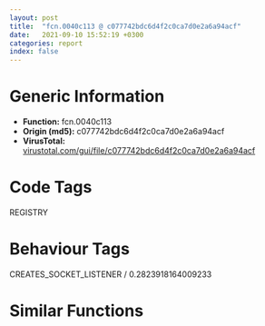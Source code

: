 ```yaml
---
layout: post
title:  "fcn.0040c113 @ c077742bdc6d4f2c0ca7d0e2a6a94acf"
date:   2021-09-10 15:52:19 +0300
categories: report
index: false
---
```


# Generic Information
- **Function:** fcn.0040c113
- **Origin (md5):** c077742bdc6d4f2c0ca7d0e2a6a94acf
- **VirusTotal:** [virustotal.com/gui/file/c077742bdc6d4f2c0ca7d0e2a6a94acf][virustotal_ref]

# Code Tags
<span class="tag" id="REGISTRY">REGISTRY</span>


# Behaviour Tags
<span class="bhv-tag" id="CREATES_SOCKET_LISTENER">CREATES_SOCKET_LISTENER / 0.2823918164009233</span>

# Similar Functions
<script type="text/javascript" src="https://www.gstatic.com/charts/loader.js"></script>
<script type="text/javascript">

    google.charts.load('current', {'packages':['corechart']});
    google.charts.setOnLoadCallback(drawChart);

    function drawChart() {
    var data = new google.visualization.DataTable();
        data.addColumn('number', 'X');
        data.addColumn('number', 'Y');
        data.addColumn({type: 'string', role: 'tooltip', 'p': {'html': true}});
        data.addColumn({'type': 'string', 'role': 'style'});
        
        data.addRows([
    [33.291297912597656, 239.59454345703125, '<b><a href="/report/fcn.0040c113@c077742bdc6d4f2c0ca7d0e2a6a94acf">fcn.0040c113</a><br>@c077742bdc6d4f2c0ca7d0e2a6a94acf</b><br>', 'point { fill-color: #e0440e; }'],
[-8.565511703491211, 69.27928161621094, '<b><a href="/report/fcn.00441880@3d7f25d788af3e7f7707a736ac852465">fcn.00441880</a><br>@3d7f25d788af3e7f7707a736ac852465</b><br>', 'null'],
[7.624754905700684, 204.4278106689453, '<b><a href="/report/fcn.0040c113@505be53c36227b94e2fcc406f247f6e5">fcn.0040c113</a><br>@505be53c36227b94e2fcc406f247f6e5</b><br>', 'null'],
[-45.29123306274414, 124.45231628417969, '<b><a href="/report/fcn.00441880@6e426bd8e348fab7a17ba317fb0f2d87">fcn.00441880</a><br>@6e426bd8e348fab7a17ba317fb0f2d87</b><br>', 'null'],
[-86.5394058227539, 172.77806091308594, '<b><a href="/report/fcn.0044c5d0@20a93604f17ee6f3c2aa7b1f7a497fcf">fcn.0044c5d0</a><br>@20a93604f17ee6f3c2aa7b1f7a497fcf</b><br>', 'null'],
[-62.77095031738281, 64.76806640625, '<b><a href="/report/fcn.00441880@e83552e81a6f265fd7baa50402d3d47d">fcn.00441880</a><br>@e83552e81a6f265fd7baa50402d3d47d</b><br>', 'null'],
[6.933843612670898, 121.99447631835938, '<b><a href="/report/fcn.00441880@44a756939733df3681808b122b91651f">fcn.00441880</a><br>@44a756939733df3681808b122b91651f</b><br>', 'null'],
[-98.54481506347656, 107.23662567138672, '<b><a href="/report/fcn.00441880@7307643b343733b7fbd7b4b4fb482515">fcn.00441880</a><br>@7307643b343733b7fbd7b4b4fb482515</b><br>', 'null'],
[-55.975990295410156, 299.75518798828125, '<b><a href="/report/fcn.00432c54@f5b8476c36459986b226c45654aeb016">fcn.00432c54</a><br>@f5b8476c36459986b226c45654aeb016</b><br>', 'null'],
[-58.87574005126953, 250.6486053466797, '<b><a href="/report/fcn.0042f013@e16f74a2849182d98050864255e902f8">fcn.0042f013</a><br>@e16f74a2849182d98050864255e902f8</b><br>', 'null'],
[85.55751037597656, 174.95599365234375, '<b><a href="/report/fcn.0040585c@470263fe7e7cc115b95cd041d643e3b5">fcn.0040585c</a><br>@470263fe7e7cc115b95cd041d643e3b5</b><br>', 'null'],

        ]);

    var options = {
        title: 'Similarity Plot',
        legend: 'none',
        colors: ['#dedbd9', '#e6693e', '#ec8f6e', '#f3b49f', '#f6c7b6'],
        tooltip: {isHtml: true, trigger: 'both'},
        explorer: {
        actions: ["dragToZoom", "rightClickToReset"],
        },
        chartArea: {
        width: '80%',
        height: '80%'
        },
        width: '100%',
        height: '100%'
    };

    var chart = new google.visualization.ScatterChart(document.getElementById('chart_div'));

    chart.draw(data, options);
    }
    
</script>


<div id="chart_div" style="width: 100%px; height: 100%;"></div>

# Disassembled Code
{% highlight nasm %}

push ebp
mov ebp, esp
and esp, 0xfffffff8
push 0xffffffffffffffff
push 0x45a257
mov eax, dword
push eax
sub esp, 0xa90
mov eax, dword[0x47d084]
xor eax, esp
mov dword[esp+0xa88], eax
push ebx
push esi
push edi
mov eax, dword[0x47d084]
xor eax, esp
push eax
lea eax, [esp+0xaa0]
mov dword
mov esi, 0x114
push esi
xor edi, edi
push edi
mov ebx, 0x4805c0
push ebx
call fcn.00412f70
mov dword[esp+0x28], 0x2c
mov dword[esp+0x20], 0x62
mov eax, dword[esp+0x20]
mov ecx, dword[esp+0x20]
sub eax, ecx
mov dword[esp+0x20], eax
mov eax, dword[esp+0x20]
mov ecx, dword[esp+0x28]
imul eax, ecx
mov ecx, dword[esp+0x20]
imul eax, eax, 0x51
imul ecx, ecx, 0xffffffba
sub ecx, eax
mov eax, dword[esp+0x28]
imul eax, eax, 0x35
add ecx, eax
mov eax, dword[esp+0x20]
sub ecx, eax
mov eax, dword[esp+0x28]
lea eax, [ecx+eax-0x20]
mov dword[esp+0x28], eax
mov eax, dword[esp+0x20]
mov ecx, dword[esp+0x28]
imul eax, eax, 0x2e
sub ecx, eax
mov eax, dword[esp+0x28]
sub ecx, eax
add ecx, dword[esp+0x28]
add esp, 0xc
mov dword[esp+0x14], ecx
mov eax, dword[esp+0x14]
sub eax, 0x52
mov dword[esp+0x1c], eax
mov eax, dword[esp+0x1c]
mov ecx, dword[esp+0x14]
lea eax, [ecx+eax+0x32]
mov dword[esp+0x14], eax
mov eax, dword[esp+0x14]
push 0x3f
pop ecx
sub ecx, eax
mov eax, dword[esp+0x14]
sub ecx, eax
add ecx, dword[esp+0x1c]
push 0x25
add ecx, dword[esp+0x20]
mov dword[esp+0x20], ecx
mov eax, dword[esp+0x20]
mov ecx, dword[esp+0x20]
imul eax, ecx
mov ecx, dword[esp+0x20]
imul eax, eax, 0x3e
sub eax, ecx
mov ecx, dword[esp+0x18]
sub eax, ecx
add eax, dword[esp+0x20]
pop ecx
mov dword[esp+0x14], eax
mov eax, dword[esp+0x1c]
cdq
idiv ecx
mov ecx, dword[esp+0x1c]
sub eax, ecx
mov dword[esp+0x14], eax
add dword[esp+0x14], 0xffffffb1
mov dword[0x4805c0], esi
call fcn.0043fb02
push ebx
call dword[eax+0x5c]
fld qword[0x4779a8]
mov dword[0x4806d8], edi
mov dword[0x4806d4], edi
fstp qword[esp+0x2c]
fld qword[0x4779a0]
fstp qword[esp+0x2c]
fld qword[0x4779d0]
fstp qword[esp+0x14]
fld qword[0x477998]
fstp qword[esp+0x1c]
fld qword[esp+0x14]
fmul qword[esp+0x14]
fld qword[esp+0x14]
fsub qword[0x4779c8]
faddp st(1)
fld qword[esp+0x1c]
fmul qword[esp+0x1c]
fsubp st(1)
fsub qword[0x477990]
fstp qword[esp+0x1c]
fld qword[esp+0x1c]
fcomp qword[esp+0x14]
fnstsw ax
test ah, 0x41
jp 0x40c2cc
fld qword[esp+0x14]
fmul qword[esp+0x2c]
fstp qword[esp+0x1c]
mov dword[esp+0x34], edi
mov dword[esp+0x38], edi
mov dword[esp+0x3c], edi
mov dword[esp+0xaa8], edi
push dword[0x47e8c4]
mov eax, 0x20019
push reloc.OLEAUT32.dll_SysReAllocString
lea ebx, [esp+0x3c]
call fcn.00404dc2
xor ebx, ebx
test eax, eax
jne 0x40c454
push 0x7fe
mov word[esp+0x298], ax
lea eax, [esp+0x29a]
push ebx
push eax
call fcn.00412f70
fldz
fstp qword[esp+0x38]
add esp, 0xc
fld qword[0x477948]
fstp qword[esp+0x14]
fld qword[0x477940]
fst qword[esp+0x2c]
fld qword[0x477938]
fstp qword[esp+0x1c]
fld qword[0x477930]
fstp qword[esp+0x4c]
fld qword[esp+0x14]
fld qword[esp+0x14]
fucompp
fnstsw ax
test ah, 0x44
jp 0x40c391
fld qword[esp+0x1c]
fsub qword[0x477978]
fsub qword[esp+0x2c]
fsub qword[esp+0x1c]
fsub qword[esp+0x2c]
fld qword[esp+0x14]
fdivrp st(2)
fsubrp st(1)
fsub qword[esp+0x1c]
fsub qword[0x477928]
fadd qword[esp+0x14]
fstp qword[esp+0x2c]
jmp 0x40c393
fstp st(0)
push dword[0x47e8c8]
lea eax, [esp+0x38]
push eax
lea esi, [esp+0x50]
lea edi, [esp+0x29c]
mov dword[esp+0x50], 0x400
call fcn.0040b0da
test eax, eax
jne 0x40c454
mov eax, edi
push eax
lea eax, [esp+0x58]
mov dword[esp+0x48], ebx
mov dword[esp+0x44], ebx
call fcn.0040529b
lea eax, [esp+0x54]
push eax
mov edx, 0xfde9
lea ecx, [esp+0x74]
mov byte[esp+0xaac], 1
call fcn.0044d9e8
cmp dword[eax+0x14], 0x10
pop ecx
jb 0x40c3f6
mov eax, dword[eax]
lea ecx, [esp+0x40]
push ecx
lea ecx, [esp+0x48]
push ecx
push dword[0x47e270]
push eax
call fcn.00413d74
add esp, 0x10
cmp eax, 2
sete byte[esp+0x2b]
push 1
xor edi, edi
lea esi, [esp+0x74]
call fcn.00404e30
push 1
lea esi, [esp+0x58]
call fcn.00405174
cmp byte[esp+0x2b], bl
je 0x40c454
mov eax, dword[esp+0x44]
mov dword[0x4806d4], eax
mov eax, dword[esp+0x40]
mov dword[0x4806d8], eax
mov dword[esp+0x14], 0x54
add dword[esp+0x14], 0x13
or dword[esp+0xaa8], 0xffffffff
cmp dword[esp+0x34], ebx
je 0x40c470
push dword[esp+0x34]
call dword[sym.imp.ADVAPI32.dll_RegCloseKey]
mov dword[esp+0x34], ebx
xor eax, eax
push 0x206
mov word[esp+0x90], ax
lea eax, [esp+0x92]
push ebx
push eax
mov dword[esp+0x44], ebx
call fcn.00412f70
fld qword[0x477920]
fstp qword[esp+0x20]
add esp, 0xc
fld qword[esp+0x14]
lea eax, [esp+0x8c]
fmul qword[0x477918]
fsub qword[esp+0x14]
fstp qword[esp+0x14]
fld qword[esp+0x14]
fmul qword[esp+0x14]
fadd qword[0x477910]
fadd qword[esp+0x14]
fld qword[esp+0x14]
fld qword[0x477908]
fmul st(1), st(0)
fxch st(2)
faddp st(1)
fsub qword[esp+0x14]
fsub qword[0x477900]
fld qword[esp+0x14]
fmul qword[0x4779b0]
fsubp st(1)
fadd qword[esp+0x14]
fld qword[esp+0x14]
fmul qword[esp+0x14]
faddp st(1)
fsub qword[0x4779c0]
fadd qword[esp+0x14]
fstp qword[esp+0x14]
fld qword[esp+0x14]
fadd qword[esp+0x14]
fstp qword[esp+0x14]
fld qword[esp+0x14]
fdiv qword[0x4778f8]
fsub qword[esp+0x14]
fstp qword[esp+0x14]
fld qword[esp+0x14]
fsub qword[esp+0x14]
fld qword[esp+0x14]
fmul qword[esp+0x14]
fmul qword[esp+0x14]
fsubp st(1)
fstp qword[esp+0x14]
fld qword[esp+0x14]
fld qword[esp+0x14]
fmul qword[esp+0x14]
fdiv qword[0x4778c8]
fmul qword[esp+0x14]
fsubp st(1)
fsub qword[esp+0x14]
fsub qword[0x477940]
fsub qword[esp+0x14]
fstp qword[esp+0x14]
fld qword[esp+0x14]
fmul qword[esp+0x14]
fmulp st(1)
fmul qword[esp+0x14]
fadd qword[esp+0x14]
push dword[0x47e8cc]
push eax
fstp qword[esp+0x1c]
call fcn.00413672
pop ecx
pop ecx
lea eax, [esp+0x8c]
push eax
call fcn.004403e1
lea eax, [esp+0x8c]
push eax
call fcn.00440302
neg eax
sbb eax, eax
and eax, 0x20
add eax, 0x20
mov dword[0x4806dc], eax
mov eax, 0x4805c0
mov ecx, dword[esp+0xaa0]
mov dword
pop ecx
pop edi
pop esi
pop ebx
mov ecx, dword[esp+0xa88]
xor ecx, esp
call fcn.00410ea3
mov esp, ebp
pop ebp
ret

{% endhighlight %}

[virustotal_ref]: https://www.virustotal.com/gui/file/c077742bdc6d4f2c0ca7d0e2a6a94acf